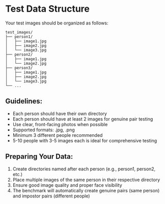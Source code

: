 # Test Data Structure

Your test images should be organized as follows:

```
test_images/
├── person1/
│   ├── image1.jpg
│   ├── image2.jpg
│   └── image3.jpg
├── person2/
│   ├── image1.jpg
│   └── image2.jpg
├── person3/
│   ├── image1.jpg
│   ├── image2.jpg
│   └── image3.jpg
└── ...
```

## Guidelines:
- Each person should have their own directory
- Each person should have at least 2 images for genuine pair testing
- Use clear, front-facing photos when possible
- Supported formats: .jpg, .png
- Minimum 3 different people recommended
- 5-10 people with 3-5 images each is ideal for comprehensive testing

## Preparing Your Data:
1. Create directories named after each person (e.g., person1, person2, etc.)
2. Place multiple images of the same person in their respective directory
3. Ensure good image quality and proper face visibility
4. The benchmark will automatically create genuine pairs (same person) and impostor pairs (different people)